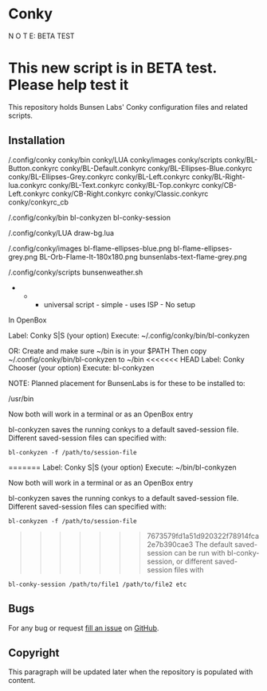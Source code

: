 Conky
===============================
N O T E:  BETA TEST

This new script is in BETA test. Please help test it
===============================
This repository holds Bunsen Labs' Conky configuration files and related scripts.

Installation
------------

/.config/conky
 conky/bin
 conky/LUA
 conky/images
 conky/scripts
 conky/BL-Button.conkyrc
 conky/BL-Default.conkyrc
 conky/BL-Ellipses-Blue.conkyrc
 conky/BL-Ellipses-Grey.conkyrc
 conky/BL-Left.conkyrc
 conky/BL-Right-lua.conkyrc
 conky/BL-Text.conkyrc
 conky/BL-Top.conkyrc
 conky/CB-Left.conkyrc
 conky/CB-Right.conkyrc
 conky/Classic.conkyrc
 conky/conkyrc_cb

/.config/conky/bin
 bl-conkyzen
 bl-conky-session

/.config/conky/LUA
 draw-bg.lua

/.config/conky/images
 bl-flame-ellipses-blue.png
 bl-flame-ellipses-grey.png
 BL-Orb-Flame-lt-180x180.png
 bunsenlabs-text-flame-grey.png

/.config/conky/scripts
 bunsenweather.sh
 - - - universal script - simple - uses ISP - No setup

In OpenBox

Label: Conky S|S (your option)
Execute: ~/.config/conky/bin/bl-conkyzen

OR:
Create and make sure ~/bin is in your $PATH
Then copy
 ~/.config/conky/bin/bl-conkyzen to ~/bin
<<<<<<< HEAD
Label: Conky Chooser (your option)
Execute: bl-conkyzen

NOTE:  Planned placement for BunsenLabs is for these to be installed to:

/usr/bin

Now both will work in a terminal or as an OpenBox entry

bl-conkyzen saves the running conkys to a default saved-session file. Different
saved-session files can specified with:

    bl-conkyzen -f /path/to/session-file

=======
Label: Conky S|S (your option)
Execute: ~/bin/bl-conkyzen

Now both will work in a terminal or as an OpenBox entry

bl-conkyzen saves the running conkys to a default saved-session file. Different 
saved-session files can specified with:

    bl-conkyzen -f /path/to/session-file
    
>>>>>>> 7673579fd1a51d920322f78914fca2e7b390cae3
The default saved-session can be run with bl-conky-session, or different
saved-session files with

    bl-conky-session /path/to/file1 /path/to/file2 etc

Bugs
----

For any bug or request [fill an issue][bug] on [GitHub][ghp].

  [bug]: https://github.com/BunsenLabs/bunsen-conky/issues
  [ghp]: https://github.com/BunsenLabs/bunsen-conky

Copyright
---------

This paragraph will be updated later when the repository is populated with
content.
